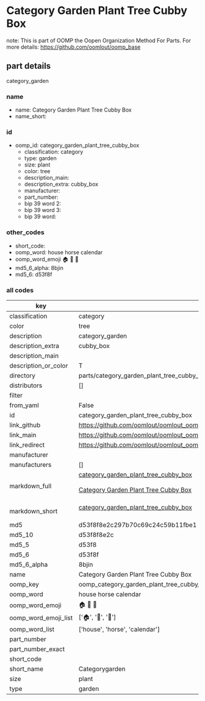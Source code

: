# Category Garden Plant Tree Cubby Box  

note: This is part of OOMP the Oopen Organization Method For Parts. For more details: https://github.com/oomlout/oomp_base

##  part details
  



category_garden



### name
* name: Category Garden Plant Tree Cubby Box
* name_short: 
### id
* oomp_id: category_garden_plant_tree_cubby_box
  * classification: category
  * type: garden
  * size: plant
  * color: tree
  * description_main: 
  * description_extra: cubby_box
  * manufacturer: 
  * part_number: 
  * bip 39 word 2: 
  * bip 39 word 3: 
  * bip 39 word: 

### other_codes
* short_code: 
* oomp_word: house horse calendar
* oomp_word_emoji :house: :horse: :calendar:
* md5_6_alpha: 8bjin
* md5_6: d53f8f









### all codes 
| key | value |  
| --- | --- |  
| classification | category |  
| color | tree |  
| description | category_garden |  
| description_extra | cubby_box |  
| description_main |  |  
| description_or_color | T  |  
| directory | parts/category_garden_plant_tree_cubby_box |  
| distributors | [] |  
| filter |  |  
| from_yaml | False |  
| id | category_garden_plant_tree_cubby_box |  
| link_github | https://github.com/oomlout/oomlout_oomp_version_1_messy/tree/main/parts/category_garden_plant_tree_cubby_box |  
| link_main | https://github.com/oomlout/oomlout_oomp_version_1_messy/tree/main/parts/category_garden_plant_tree_cubby_box |  
| link_redirect | https://github.com/oomlout/oomlout_oomp_version_1_messy/tree/main/parts/category_garden_plant_tree_cubby_box |  
| manufacturer |  |  
| manufacturers | [] |  
| markdown_full | [category_garden_plant_tree_cubby_box](none)<br>[](none)<br>[Category Garden Plant Tree Cubby Box](none)<br><br> |  
| markdown_short | [category_garden_plant_tree_cubby_box](none)<br><br> |  
| md5 | d53f8f8e2c297b70c69c24c59b11fbe1 |  
| md5_10 | d53f8f8e2c |  
| md5_5 | d53f8 |  
| md5_6 | d53f8f |  
| md5_6_alpha | 8bjin |  
| name | Category Garden Plant Tree Cubby Box |  
| oomp_key | oomp_category_garden_plant_tree_cubby_box |  
| oomp_word | house horse calendar |  
| oomp_word_emoji | :house: :horse: :calendar: |  
| oomp_word_emoji_list | [':house:', ':horse:', ':calendar:'] |  
| oomp_word_list | ['house', 'horse', 'calendar'] |  
| part_number |  |  
| part_number_exact |  |  
| short_code |  |  
| short_name | Categorygarden |  
| size | plant |  
| type | garden |  
